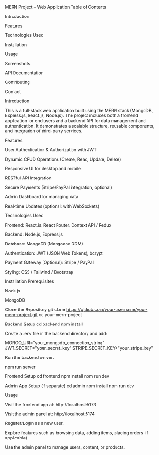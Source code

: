 MERN Project – Web Application
Table of Contents

Introduction

Features

Technologies Used

Installation

Usage

Screenshots

API Documentation

Contributing

Contact

Introduction

This is a full-stack web application built using the MERN stack (MongoDB, Express.js, React.js, Node.js). The project includes both a frontend application for end users and a backend API for data management and authentication. It demonstrates a scalable structure, reusable components, and integration of third-party services.

Features

User Authentication & Authorization with JWT

Dynamic CRUD Operations (Create, Read, Update, Delete)

Responsive UI for desktop and mobile

RESTful API Integration

Secure Payments (Stripe/PayPal integration, optional)

Admin Dashboard for managing data

Real-time Updates (optional: with WebSockets)

Technologies Used

Frontend: React.js, React Router, Context API / Redux

Backend: Node.js, Express.js

Database: MongoDB (Mongoose ODM)

Authentication: JWT (JSON Web Tokens), bcrypt

Payment Gateway (Optional): Stripe / PayPal

Styling: CSS / Tailwind / Bootstrap

Installation
Prerequisites

Node.js

MongoDB

Clone the Repository
git clone https://github.com/your-username/your-mern-project.git
cd your-mern-project

Backend Setup
cd backend
npm install


Create a .env file in the backend directory and add:

MONGO_URI="your_mongodb_connection_string"
JWT_SECRET="your_secret_key"
STRIPE_SECRET_KEY="your_stripe_key"


Run the backend server:

npm run server

Frontend Setup
cd frontend
npm install
npm run dev

Admin App Setup (if separate)
cd admin
npm install
npm run dev

Usage

Visit the frontend app at: http://localhost:5173

Visit the admin panel at: http://localhost:5174

Register/Login as a new user.

Explore features such as browsing data, adding items, placing orders (if applicable).

Use the admin panel to manage users, content, or products.
